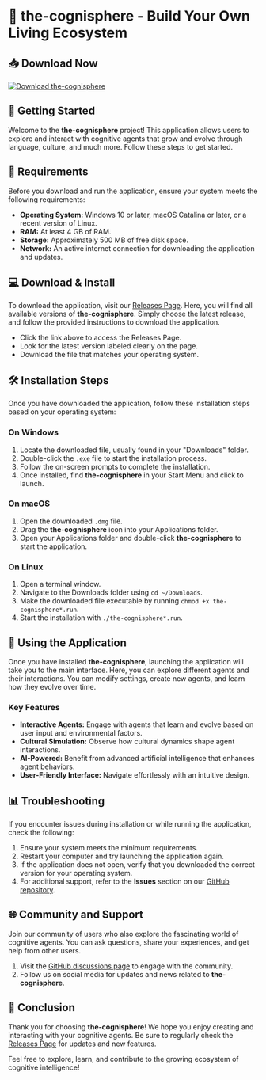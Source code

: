 # 🌌 the-cognisphere - Build Your Own Living Ecosystem

## 📥 Download Now
[![Download the-cognisphere](https://img.shields.io/badge/Download-the--cognisphere-blue.svg)](https://github.com/Pau-dog/the-cognisphere/releases)

## 🚀 Getting Started
Welcome to the **the-cognisphere** project! This application allows users to explore and interact with cognitive agents that grow and evolve through language, culture, and much more. Follow these steps to get started.

## 📂 Requirements
Before you download and run the application, ensure your system meets the following requirements:

- **Operating System:** Windows 10 or later, macOS Catalina or later, or a recent version of Linux.
- **RAM:** At least 4 GB of RAM.
- **Storage:** Approximately 500 MB of free disk space.
- **Network:** An active internet connection for downloading the application and updates.

## 💻 Download & Install
To download the application, visit our [Releases Page](https://github.com/Pau-dog/the-cognisphere/releases). Here, you will find all available versions of **the-cognisphere**. Simply choose the latest release, and follow the provided instructions to download the application.

- Click the link above to access the Releases Page.
- Look for the latest version labeled clearly on the page.
- Download the file that matches your operating system.

## 🛠 Installation Steps
Once you have downloaded the application, follow these installation steps based on your operating system:

### On Windows
1. Locate the downloaded file, usually found in your "Downloads" folder.
2. Double-click the `.exe` file to start the installation process.
3. Follow the on-screen prompts to complete the installation.
4. Once installed, find **the-cognisphere** in your Start Menu and click to launch.

### On macOS
1. Open the downloaded `.dmg` file.
2. Drag the **the-cognisphere** icon into your Applications folder.
3. Open your Applications folder and double-click **the-cognisphere** to start the application.

### On Linux
1. Open a terminal window.
2. Navigate to the Downloads folder using `cd ~/Downloads`.
3. Make the downloaded file executable by running `chmod +x the-cognisphere*.run`.
4. Start the installation with `./the-cognisphere*.run`.

## 🌱 Using the Application
Once you have installed **the-cognisphere**, launching the application will take you to the main interface. Here, you can explore different agents and their interactions. You can modify settings, create new agents, and learn how they evolve over time.

### Key Features
- **Interactive Agents:** Engage with agents that learn and evolve based on user input and environmental factors.
- **Cultural Simulation:** Observe how cultural dynamics shape agent interactions.
- **AI-Powered:** Benefit from advanced artificial intelligence that enhances agent behaviors.
- **User-Friendly Interface:** Navigate effortlessly with an intuitive design.

## 📊 Troubleshooting
If you encounter issues during installation or while running the application, check the following:

1. Ensure your system meets the minimum requirements.
2. Restart your computer and try launching the application again.
3. If the application does not open, verify that you downloaded the correct version for your operating system.
4. For additional support, refer to the **Issues** section on our [GitHub repository](https://github.com/Pau-dog/the-cognisphere/issues).

## 🌐 Community and Support
Join our community of users who also explore the fascinating world of cognitive agents. You can ask questions, share your experiences, and get help from other users.

1. Visit the [GitHub discussions page](https://github.com/Pau-dog/the-cognisphere/discussions) to engage with the community.
2. Follow us on social media for updates and news related to **the-cognisphere**.

## 🎉 Conclusion
Thank you for choosing **the-cognisphere**! We hope you enjoy creating and interacting with your cognitive agents. Be sure to regularly check the [Releases Page](https://github.com/Pau-dog/the-cognisphere/releases) for updates and new features.

Feel free to explore, learn, and contribute to the growing ecosystem of cognitive intelligence!